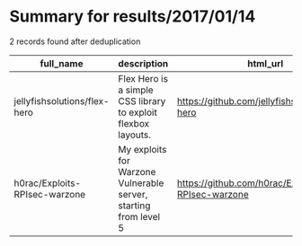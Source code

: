
# Summary for results/2017/01/14
    
2 records found after deduplication

| full_name | description | html_url | matched_list | matched_count | pushed_at | size | stargazers_count | language | forks_count | vul_ids |
|-------------------------------|------------------------------------------------------------------|--------------------------------------------------|----------------|-----------------|---------------------------|--------|--------------------|------------|---------------|-----------|
| jellyfishsolutions/flex-hero | Flex Hero is a simple CSS library to exploit flexbox layouts. | https://github.com/jellyfishsolutions/flex-hero | ['exploit'] | 1 | 2017-01-14 09:46:40+00:00 | 10 | 2 | CSS | 0 | [] |
| h0rac/Exploits-RPIsec-warzone | My exploits for Warzone Vulnerable server, starting from level 5 | https://github.com/h0rac/Exploits-RPIsec-warzone | ['exploit'] | 1 | 2017-01-14 20:07:39+00:00 | 9 | 1 | Python | 0 | [] |
